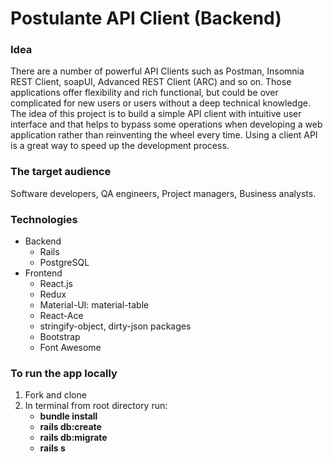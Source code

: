 <h1>Postulante API Client (Backend)</h1>

<h3>Idea</h3>
There are a number of powerful API Clients such as Postman, Insomnia REST Client, soapUI, Advanced REST Client (ARC) and so on. Those applications offer flexibility and rich functional, but could be over complicated for new users or users without a deep technical knowledge. The idea of this project is to build a simple API client with intuitive user interface and that helps to bypass some operations when developing a web application rather than reinventing the wheel every time. Using a client API is a great way to speed up the development process. 

<h3>The target audience</h3>
Software developers, QA engineers, Project managers, Business analysts.

<h3>Technologies</h3>
<ul>
  <li>
    Backend
    <ul>
      <li>
        Rails
      </li>
      <li>
        PostgreSQL
      </li>
    </ul>
  </li>
  <li>
    Frontend
    <ul>
      <li>
        React.js
      </li>
      <li>
        Redux
      </li>
      <li>
        Material-UI: material-table
      </li>
      <li>
        React-Ace
      </li>
      <li>
        stringify-object, dirty-json packages
      </li>
      <li>
        Bootstrap
      </li>
      <li>
        Font Awesome
      </li>
    </ul>
  </li>
</ul>

<h3>To run the app locally</h3>
<ol>
  <li>
    Fork and clone
  </li>
  <li>
    In terminal from root directory run:
    <ul>
      <li><b>bundle install</b></li>
      <li><b>rails db:create</b></li>
      <li><b>rails db:migrate</b></li>
      <li><b>rails s</b></li>
    </ul>
  </li>
</ol>


